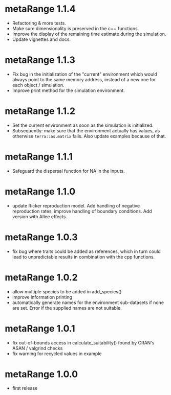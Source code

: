 # metaRange 1.1.4

* Refactoring & more tests.
* Make sure dimensionality is preserved in the c++ functions.
* Improve the display of the remaining time estimate during the simulation.
* Update vignettes and docs.

# metaRange 1.1.3

* Fix bug in the initialization of the "current" environment which would
    always point to the same memory address, instead of a new one for each
    object / simulation.
* Improve print method for the simulation environment.

# metaRange 1.1.2

* Set the current environment as soon as the simulation is initialized.
* Subsequently: make sure that the environment actually has values, as
    otherwise `terra::as.matrix` fails. Also update examples because of that.

# metaRange 1.1.1

* Safeguard the dispersal function for NA in the inputs.

# metaRange 1.1.0

* update Ricker reproduction model. Add handling of negative reproduction rates,
    improve handling of boundary conditions. Add version with Allee effects.

# metaRange 1.0.3

* fix bug where traits could be added as references, which in turn could
    lead to unpredictable results in combination with the cpp functions.

# metaRange 1.0.2

* allow multiple species to be added in add_species()
* improve information printing
* automatically generate names for the environment sub-datasets if none are set.
    Error if the supplied names are not suitable.

# metaRange 1.0.1

* fix out-of-bounds access in calculate_suitability()
    found by CRAN's ASAN / valgrind checks
* fix warning for recycled values in example

# metaRange 1.0.0

* first release
